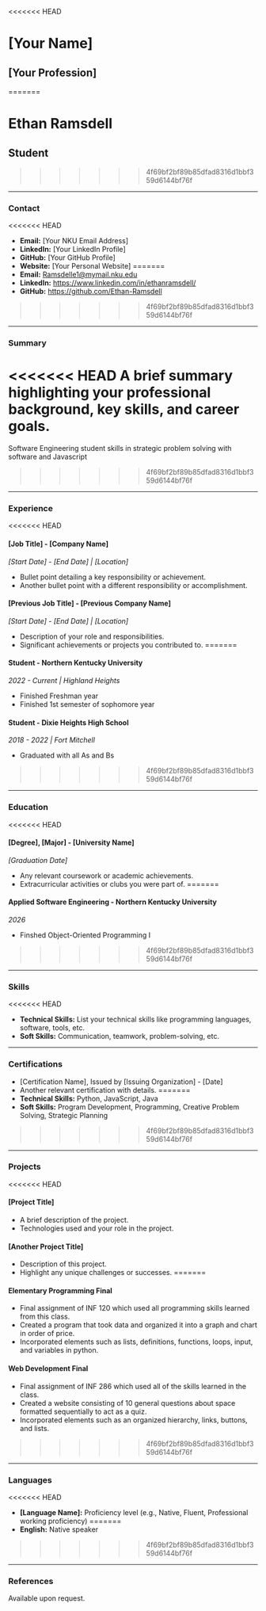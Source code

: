 <<<<<<< HEAD
# [Your Name]
## [Your Profession]
=======
# Ethan Ramsdell
## Student
>>>>>>> 4f69bf2bf89b85dfad8316d1bbf359d6144bf76f

---

### Contact
<<<<<<< HEAD
- **Email:** [Your NKU Email Address]
- **LinkedIn:** [Your LinkedIn Profile]
- **GitHub:** [Your GitHub Profile]
- **Website:** [Your Personal Website]
=======
- **Email:** Ramsdelle1@mymail.nku.edu
- **LinkedIn:** https://www.linkedin.com/in/ethanramsdell/
- **GitHub:** https://github.com/Ethan-Ramsdell
>>>>>>> 4f69bf2bf89b85dfad8316d1bbf359d6144bf76f

---

### Summary
<<<<<<< HEAD
A brief summary highlighting your professional background, key skills, and career goals.
=======
Software Engineering student skills in strategic problem solving with software and Javascript
>>>>>>> 4f69bf2bf89b85dfad8316d1bbf359d6144bf76f

---

### Experience

<<<<<<< HEAD
#### [Job Title] - [Company Name]
*_[Start Date] - [End Date] | [Location]_*
- Bullet point detailing a key responsibility or achievement.
- Another bullet point with a different responsibility or accomplishment.

#### [Previous Job Title] - [Previous Company Name]
*_[Start Date] - [End Date] | [Location]_*
- Description of your role and responsibilities.
- Significant achievements or projects you contributed to.
=======
#### Student - Northern Kentucky University
*_2022 - Current | Highland Heights_*
- Finished Freshman year
- Finished 1st semester of sophomore year

#### Student - Dixie Heights High School
*_2018 - 2022 | Fort Mitchell_*
- Graduated with all As and Bs
>>>>>>> 4f69bf2bf89b85dfad8316d1bbf359d6144bf76f

---

### Education

<<<<<<< HEAD
#### [Degree], [Major] - [University Name]
*_[Graduation Date]_*
- Any relevant coursework or academic achievements.
- Extracurricular activities or clubs you were part of.
=======
#### Applied Software Engineering - Northern Kentucky University
*_2026_*
- Finshed Object-Oriented Programming I
>>>>>>> 4f69bf2bf89b85dfad8316d1bbf359d6144bf76f

---

### Skills
<<<<<<< HEAD
- **Technical Skills:** List your technical skills like programming languages, software, tools, etc.
- **Soft Skills:** Communication, teamwork, problem-solving, etc.

---

### Certifications
- [Certification Name], Issued by [Issuing Organization] - [Date]
- Another relevant certification with details.
=======
- **Technical Skills:** Python, JavaScript, Java
- **Soft Skills:** Program Development, Programming, Creative Problem Solving, Strategic Planning
>>>>>>> 4f69bf2bf89b85dfad8316d1bbf359d6144bf76f

---

### Projects
<<<<<<< HEAD
#### [Project Title]
- A brief description of the project.
- Technologies used and your role in the project.

#### [Another Project Title]
- Description of this project.
- Highlight any unique challenges or successes.
=======
#### Elementary Programming Final
- Final assignment of INF 120 which used all programming skills learned from this class. 
- Created a program that took data and organized it into a graph and chart in order of price. 
- Incorporated elements such as lists, definitions, functions, loops, input, and variables in python.

#### Web Development Final
- Final assignment of INF 286 which used all of the skills learned in the class.
- Created a website consisting of 10 general questions about space formatted sequentially to act as a quiz. 
- Incorporated elements such as an organized hierarchy, links, buttons, and lists.
>>>>>>> 4f69bf2bf89b85dfad8316d1bbf359d6144bf76f

---

### Languages
<<<<<<< HEAD
- **[Language Name]:** Proficiency level (e.g., Native, Fluent, Professional working proficiency)
=======
- **English:** Native speaker
>>>>>>> 4f69bf2bf89b85dfad8316d1bbf359d6144bf76f

---

### References
Available upon request.